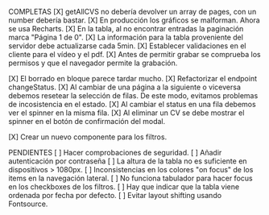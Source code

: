 COMPLETAS
[X] getAllCVS no debería devolver un array de pages, con un number debería bastar.
[X] En producción los gráficos se malforman. Ahora se usa Recharts.
[X] En la tabla, al no encontrar entradas la paginación marca "Página 1 de 0".
[X] La información para la tabla proveniente del servidor debe actualizarse cada 5min.
[X] Establecer validaciones en el cliente para el vídeo y el pdf.
[X] Antes de permitir grabar se comprueba los permisos y que el navegador permite la grabación.

[X] El borrado en bloque parece tardar mucho.
[X] Refactorizar el endpoint changeStatus.
[X] Al cambiar de una página a la siguiente o viceversa debemos resetear la selección de filas. De este modo, evitamos problemas de incosistencia en el estado.
[X] Al cambiar el status en una fila debemos ver el spinner en la misma fila.
[X] Al eliminar un CV se debe mostrar el spinner en el botón de confirmación del modal.

[X] Crear un nuevo componente para los filtros.

PENDIENTES
[ ] Hacer comprobaciones de seguridad.
[ ] Añadir autenticación por contraseña
[ ] La altura de la tabla no es suficiente en dispositivos > 1080px.
[ ] Inconsistencias en los colores "on focus" de los items en la navegación lateral.
[ ] No funciona tabulador para hacer focus en los checkboxes de los filtros.
[ ] Hay que indicar que la tabla viene ordenada por fecha por defecto.
[ ] Evitar layout shifting usando Fontsource.
